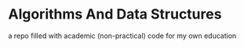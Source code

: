 # Algorithms And Data Structures

a repo filled with academic (non-practical) code for my own education

